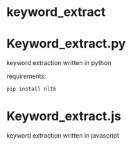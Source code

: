 # keyword_extract

# Keyword_extract.py

keyword extraction written in python

requirements:

```
pip install nltk
```
# Keyword_extract.js


keyword extraction written in javascript
